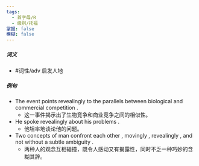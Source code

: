 ```yaml
---
tags:
  - 首字母/R
  - 级别/托福
掌握: false
模糊: false
---
```

##### 词义
- #词性/adv  启发人地
##### 例句
- The event points revealingly to the parallels between biological and commercial competition .
	- 这一事件揭示出了生物竞争和商业竞争之间的相似性。
- He spoke revealingly about his problems .
	- 他坦率地谈论他的问题。
- Two concepts of man confront each other , movingly , revealingly , and not without a subtle ambiguity .
	- 两种人的观念互相碰撞，既令人感动又有揭露性，同时不乏一种巧妙的含糊其辞。
